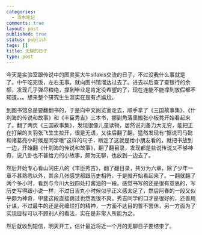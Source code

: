 ```yaml
--- 
categories: 
  - 流水笔记
comments: true
layout: post
published: true
status: publish
tags: []
title: 无聊的日子
type: post
---
```

今天是实验室跟传说中的图灵奖大牛sifakis交流的日子，不过没我什么事就是了。中午吃完饭，左右无事，就向图书馆溜达过去了。进去以后查了查银行的余额，发现几乎弹尽粮绝，撑到毕业是肯定没希望的了，现在连能不能撑到放假都不知道。。。想来整个研究生生涯实在是有点尴尬。

到图书馆总是要翻翻书的，于是向中文阅览室走去，顺手拿了《三国故事集》、《什刹海的传说和故事》和《丰臣秀吉》三本书，挪到角落里搬张小板凳开始看起来了。翻了两页《三国故事集》，发现很像儿童读物，居然说刘备力大无穷，能把正在打架的关羽张飞生生拉开，很是无语，又往后翻了翻，猛然发现有“据说司马懿和诸葛亮小时候是同学哦”这样的句子，断定了这就是给小朋友看的，就把书放到一边，开始翻《什刹海的传说和故事》，翻了翻目录，发现都是些说传说又不够神奇，说八卦也不甚给力的小故事，颇为无聊，也放到一边去了。

然后开始专心看山冈庄八的《丰臣秀吉》，翻了翻目录，共分为六章，除了少年一章不甚熟悉以外，其余几张感觉都跟历史相符，于是就开始看起来了。一翻就翻了两个多小时，看到与今川大战四处打酱油的一段。感觉书写的还是很有意思的，写历史写得跟小说一样，不过日吉丸小时候似乎正义感太足了，然后阿春的一段又似乎颇为神奇，甲斐这段直接跳过也然我很不爽。秀吉同学的口才是很好的，还善用计谋，不过最牛的还是死缠烂打的精神，一方面不达目的誓不罢休，另一方面为了实现目标可以不顾别人的看法，实在是非常人所能为之。

然后就收到短信，明天开工，估计最近将近一个月的无聊日子要结束了。
